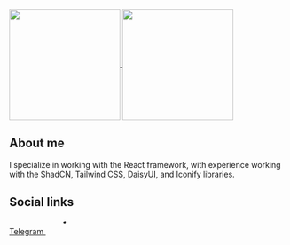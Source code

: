 <a href="https://github.com/meed0ff">
  <img height=200 align="center" src="https://github-readme-stats.vercel.app/api?username=meed0ff&show_icons=true&hide_border=true&card_width=400&theme=tokyonight" />
</a>
<a href="https://github.com/meed0ff">
  <img height=200 align="center" src="https://github-readme-stats.vercel.app/api/top-langs?username=meed0ff&layout=compact&langs_count=8&card_width=300&theme=tokyonight&show_icons=true&hide_border=true" />
</a>

## About me
I specialize in working with the React framework, with experience working with the ShadCN, Tailwind CSS, DaisyUI, and Iconify libraries.

## Social links
<a href="tg://resolve?domain=meed0ff">
  Telegram
  <svg xmlns="http://www.w3.org/2000/svg" width="3rem" height="2em" viewBox="0 0 24 24">
    <g fill="none" stroke="currentColor" stroke-linecap="round" stroke-linejoin="round" stroke-width="2">
      <path stroke-dasharray="16" stroke-dashoffset="16" d="M21 5L18.5 20M21 5L9 13.5">
        <animate fill="freeze" attributeName="stroke-dashoffset" dur="0.4s" values="16;0"></animate>
      </path>
      <path stroke-dasharray="22" stroke-dashoffset="22" d="M21 5L2 12.5">
        <animate fill="freeze" attributeName="stroke-dashoffset" dur="0.4s" values="22;0"></animate>
      </path>
      <path stroke-dasharray="12" stroke-dashoffset="12" d="M18.5 20L9 13.5">
        <animate fill="freeze" attributeName="stroke-dashoffset" begin="0.4s" dur="0.3s" values="12;0"></animate>
      </path>
      <path stroke-dasharray="8" stroke-dashoffset="8" d="M2 12.5L9 13.5">
        <animate fill="freeze" attributeName="stroke-dashoffset" begin="0.4s" dur="0.3s" values="8;0"></animate>
      </path><path stroke-dasharray="6" stroke-dashoffset="6" d="M12 16L9 19M9 13.5L9 19">
        <animate fill="freeze" attributeName="stroke-dashoffset" begin="0.7s" dur="0.3s" values="6;0"></animate>
      </path>
    </g>
  </svg>
</a>

<!--
[![Meed0ff's GitHub stats](https://github-readme-stats.vercel.app/api?username=meed0ff&show_icons=true&theme=tokyonight&hide_border=true)](https://github.com/meed0ff)
**meed0ff/meed0ff** is a ✨ _special_ ✨ repository because its `README.md` (this file) appears on your GitHub profile.

Here are some ideas to get you started:

- 🔭 I’m currently working on ...
- 🌱 I’m currently learning ...
- 👯 I’m looking to collaborate on ...
- 🤔 I’m looking for help with ...
- 💬 Ask me about ...
- 📫 How to reach me: ...
- 😄 Pronouns: ...
- ⚡ Fun fact: ...
-->
